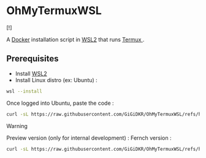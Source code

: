 # OhMyTermuxWSL

[!]

A [Docker](https://www.docker.com/) installation script in [WSL2](https://learn.microsoft.com/en-us/windows/wsl/about) that runs [Termux ](https://termux.dev/en/).

## Prerequisites

- Install [WSL2](https://learn.microsoft.com/en-us/windows/wsl/about)
- Install Linux distro (ex: Ubuntu) :
```bash
wsl --install
```
Once logged into Ubuntu, paste the code :
```bash
curl -sL https://raw.githubusercontent.com/GiGiDKR/OhMyTermuxWSL/refs/heads/1.0.0/install.sh -o install.sh && chmod +x install.sh && ./install.sh
```

> [!WARNING]
> Preview version (only for internal development) :
> Fernch version :
> ```bash
> curl -sL https://raw.githubusercontent.com/GiGiDKR/OhMyTermuxWSL/refs/heads/dev/install-fr.sh -o install.sh && chmod +x install.sh && ./install.sh
> ```